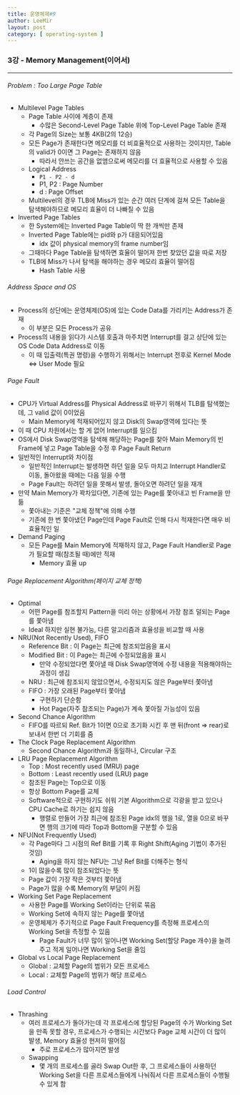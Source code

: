 ```yaml
---
title: 운영체제#9
author: LeeMir
layout: post
category: [ operating-system ]
---
```


### 3강 - Memory Management(이어서)

- - -

###### Problem : Too Large Page Table

- Multilevel Page Tables
  - Page Table 사이에 계층이 존재
    - 수많은 Second-Level Page Table 위에 Top-Level Page Table 존재
  - 각 Page의 Size는 보통 4KB(2의 12승)
  - 모든 Page가 존재한다면 메모리를 더 비효율적으로 사용하는 것이지만, Table의 valid가 0이면 그 Page는 존재하지 않음
    - 따라서 안쓰는 공간을 없앰으로써 메모리를 더 효율적으로 사용할 수 있음
  - Logical Address
    - ```P1 - P2 - d```
    - P1, P2 : Page Number
    - d : Page Offset
  - Multilevel의 경우 TLB에 Miss가 있는 순간 여러 단계에 걸쳐 모든 Table을 탐색해야하므로 메모리 효율이 더 나빠질 수 있음
- Inverted Page Tables
  - 한 System에는 Inverted Page Table이 딱 한 개씩만 존재
  - Inverted Page Table에는 pid와 p가 대응되어있음
    - idx 값이 physical memory의 frame number임
  - 그때마다 Page Table을 탐색하면 효율이 떨어져 한번 찾았던 값을 따로 저장
  - TLB에 Miss가 나서 탐색을 해야하는 경우 메모리 효율이 떨어짐
    - Hash Table 사용



###### Address Space and OS

- Process의 상단에는 운영체제(OS)에 있는 Code Data를 가리키는 Address가 존재
  - 이 부분은 모든 Process가 공유
- Process의 내용을 읽다가 시스템 호출과 마주치면 Interrupt를 걸고 상단에 있는 OS Code Data Address로 이동
  - 이 때 입출력(특권 명령)을 수행하기 위해서는 Interrupt 전후로 Kernel Mode <=> User Mode 필요



###### Page Fault

- CPU가 Virtual Address를 Physical Address로 바꾸기 위해서 TLB를 탐색했는데, 그 valid 값이 0이었음
  - Main Memory에 적재되어있지 않고 Disk의 Swap영역에 있다는 뜻
- 이 때 CPU 차원에서는 할 게 없어 Interrupt를 일으킴
- OS에서 Disk Swap영역을 탐색해 해당하는 Page를 찾아 Main Memory의 빈 Frame에 넣고 Page Table을 수정 후 Page Fault Return
- 일반적인 Interrupt와 차이점
  - 일반적인 Interrupt는 발생하면 하던 일을 모두 마치고 Interrupt Handler로 이동, 돌아왔을 때에는 다음 일을 수행
  - Page Fault는 하려던 일을 못해서 발생, 돌아오면 하려던 일을 재개
- 만약 Main Memory가 꽉차있다면, 기존에 있는 Page를 쫓아내고 빈 Frame을 만듦
  - 쫓아내는 기준은 "교체 정책"에 의해 수행
  - 기존에 한 번 쫓아냈던 Page인데 Page Fault로 인해 다시 적재한다면 매우 비효율적인 일
- Demand Paging
  - 모든 Page를 Main Memory에 적재하지 않고, Page Fault Handler로 Page가 필요할 때(참조될 때)에만 적재
    - Memory 효율 up



###### Page Replacement Algorithm(페이지 교체 정책)

- Optimal
  - 어떤 Page를 참조할지 Pattern을 미리 아는 상황에서 가장 참조 덜되는 Page를 쫓아냄
  - Ideal 하지만 실현 불가능, 다른 알고리즘과 효율성을 비교할 때 사용
- NRU(Not Recently Used), FIFO
  - Reference Bit : 이 Page는 최근에 참조되었음을 표시
  - Modified Bit : 이 Page는 최근에 수정되었음을 표시
    - 만약 수정되었다면 쫓아낼 때 Disk Swap영역에 수정 내용을 적용해야하는 과정이 생김
  - NRU : 최근에 참조되지 않았으면서, 수정되지도 않은 Page부터 쫓아냄
  - FIFO : 가장 오래된 Page부터 쫓아냄
    - 구현하기 단순함
    - Hot Page(자주 참조되는 Page)가 계속 쫓아질 가능성이 있음
- Second Chance Algorithm
  - FIFO를 따르되 Ref. Bit가 1이면 0으로 초기화 시킨 후 맨 뒤(front => rear)로 보내서 한번 더 기회를 줌
- The Clock Page Replacement Algorithm
  - Second Chance Algorithm과 동일하나, Circular 구조
- LRU Page Replacement Algorithm
  - Top : Most recently used (MRU) page
  - Bottom : Least recently used (LRU) page
  - 참조된 Page는 Top으로 이동
  - 항상 Bottom Page를 교체
  - Software적으로 구현하기도 쉬워 기본 Algorithm으로 각광을 받고 있으나 CPU Cache로 하기는 쉽지 않음
    - 행렬로 만들어 가장 최근에 참조된 Page idx의 행을 1로, 열을 0으로 바꾸면 행의 크기에 따라 Top과 Bottom을 구분할 수 있음
- NFU(Not Frequently Used)
  - 각 Page마다 그 시점의 Ref Bit를 기록 후 Right Shift(Aging 기법이 추가된 것임)
    - Aging을 하지 않는 NFU는 그냥 Ref Bit를 더해주는 형식
  - 1이 많을수록 많이 참조되었다는 뜻
  - Page 값이 가장 작은 것부터 쫓아냄
  - Page가 많을 수록 Memory의 부담이 커짐
- Working Set Page Replacement
  - 사용한 Page를 Working Set이라는 단위로 묶음
  - Working Set에 속하지 않는 Page를 쫓아냄
  - 운영체제가 주기적으로 Page Fault Frequency를 측정해 프로세스의 Working Set을 측정할 수 있음
    - Page Fault가 너무 많이 일어나면 Working Set(할당 Page 개수)을 늘려주고 적게 일어나면 Working Set을 줄임
- Global vs Local Page Replacement
  - Global : 교체할 Page의 범위가 모든 프로세스
  - Local : 교체할 Page의 범위가 해당 프로세스



###### Load Control

- Thrashing
  - 여러 프로세스가 돌아가는데 각 프로세스에 할당된 Page의 수가 Working Set을 만족 못할 경우, 프로세스가 수행되는 시간보다 Page 교체 시간이 더 많이 발생, Memory 효율성 현저히 떨어짐
    - 주로 프로세스가 많아지면 발생
  - Swapping
    - 몇 개의 프로세스를 골라 Swap Out한 후, 그 프로세스들이 사용하던 Working Set을 다른 프로세스들에게 나눠줘서 다른 프로세스들이 수행될 수 있게 함